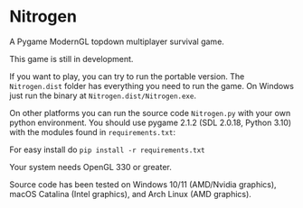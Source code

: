 # Nitrogen
A Pygame ModernGL topdown multiplayer survival game.

This game is still in development.

If you want to play, you can try to run the portable version.
The `Nitrogen.dist` folder has everything you need to run the game.
On Windows just run the binary at `Nitrogen.dist/Nitrogen.exe`.

On other platforms you can run the source code `Nitrogen.py` with your own python environment.
You should use pygame 2.1.2 (SDL 2.0.18, Python 3.10) with the modules found in `requirements.txt`:

For easy install do `pip install -r requirements.txt`

Your system needs OpenGL 330 or greater.

Source code has been tested on Windows 10/11 (AMD/Nvidia graphics), macOS Catalina (Intel graphics), and Arch Linux (AMD graphics).